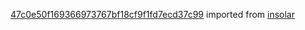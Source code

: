 [47c0e50f169366973767bf18cf9f1fd7ecd37c99](https://github.com/insolar/insolar/commit/47c0e50f169366973767bf18cf9f1fd7ecd37c99) imported from [insolar](https://github.com/insolar/insolar)
